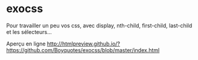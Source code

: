 # exocss
Pour travailler un peu vos css, avec display, nth-child, first-child, last-child et les sélecteurs...

Aperçu en ligne
http://htmlpreview.github.io/?https://github.com/Boyquotes/exocss/blob/master/index.html
